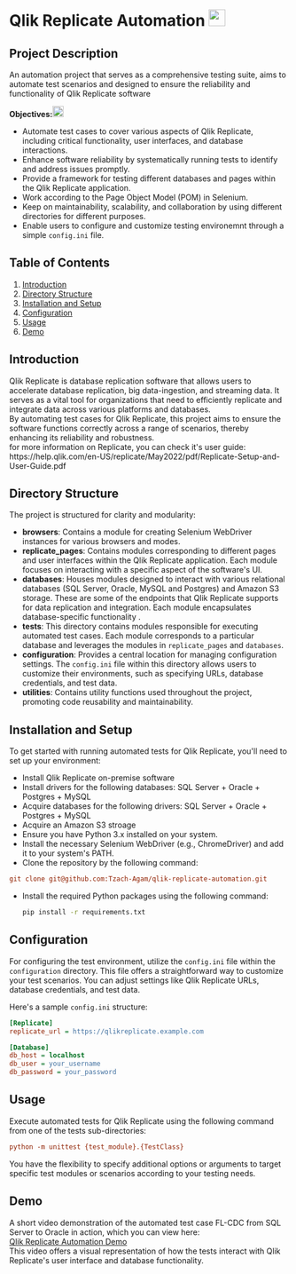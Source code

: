# Qlik Replicate Automation <img width="30" src="https://spaces-cdn.clipsafari.com/7htufpvb30ul9aqplwr89hptxd32">

## Project Description
An automation project that serves as a comprehensive testing suite, aims to automate test scenarios and designed to ensure the reliability and functionality of Qlik Replicate software

**Objectives:<img width="20" src="https://www.pngitem.com/pimgs/m/341-3411784_objective-gif-png-png-download-goal-clipart-png.png">**

- Automate test cases to cover various aspects of Qlik Replicate, including critical functionality, user interfaces, and database interactions.
- Enhance software reliability by systematically running tests to identify and address issues promptly.
- Provide a framework for testing different databases and pages within the Qlik Replicate application.
- Work according to the Page Object Model (POM) in Selenium.
- Keep on maintainability, scalability, and collaboration by using different directories for different purposes.
- Enable users to configure and customize testing environemnt through a simple `config.ini` file.

## Table of Contents

1. [Introduction](#introduction)
2. [Directory Structure](#directory-structure)
3. [Installation and Setup](#installation-and-setup)
4. [Configuration](#configuration)
5. [Usage](#usage)
6. [Demo](#demo)

## Introduction

<div>Qlik Replicate is database replication software that allows users to accelerate database replication, big data-ingestion, and streaming data. It serves as a vital tool for organizations that need to efficiently replicate and integrate data across various platforms and databases.<div>
<div>By automating test cases for Qlik Replicate, this project aims to ensure the software functions correctly across a range of scenarios, thereby enhancing its reliability and robustness.<div>
<div> for more information on Replicate, you can check it's user guide: https://help.qlik.com/en-US/replicate/May2022/pdf/Replicate-Setup-and-User-Guide.pdf </div>
  
## Directory Structure

The project is structured for clarity and modularity:
- **browsers**: Contains a module for creating Selenium WebDriver instances for various browsers and modes.
- **replicate_pages**: Contains modules corresponding to different pages and user interfaces within the Qlik Replicate application. Each module focuses on interacting with a specific aspect of the software's UI.
- **databases**: Houses modules designed to interact with various relational databases (SQL Server, Oracle, MySQL and Postgres) and Amazon S3 storage. These are some of the endpoints that Qlik Replicate supports for data replication and integration. Each module encapsulates database-specific functionality .
- **tests**: This directory contains modules responsible for executing automated test cases. Each module corresponds to a particular database and leverages the modules in `replicate_pages` and `databases`.
- **configuration**: Provides a central location for managing configuration settings. The `config.ini` file within this directory allows users to customize their environments, such as specifying URLs, database credentials, and test data.
- **utilities**: Contains utility functions used throughout the project, promoting code reusability and maintainability.

## Installation and Setup

To get started with running automated tests for Qlik Replicate, you'll need to set up your environment:

- Install Qlik Replicate on-premise software
- Install drivers for the following databases: SQL Server + Oracle + Postgres + MySQL
- Acquire databases for the following drivers: SQL Server + Oracle + Postgres + MySQL
- Acquire an Amazon S3 stroage
- Ensure you have Python 3.x installed on your system.
- Install the necessary Selenium WebDriver (e.g., ChromeDriver) and add it to your system's PATH.
- Clone the repository by the following command:
```ini
git clone git@github.com:Tzach-Agam/qlik-replicate-automation.git
```
- Install the required Python packages using the following command:
  ```bash
  pip install -r requirements.txt

## Configuration

For configuring the test environment, utilize the `config.ini` file within the `configuration` directory. This file offers a straightforward way to customize your test scenarios. You can adjust settings like Qlik Replicate URLs, database credentials, and test data.

Here's a sample `config.ini` structure:

```ini
[Replicate]
replicate_url = https://qlikreplicate.example.com

[Database]
db_host = localhost
db_user = your_username
db_password = your_password
```

## Usage
Execute automated tests for Qlik Replicate using the following command from one of the tests sub-directories:
```ini
python -m unittest {test_module}.{TestClass}
```
You have the flexibility to specify additional options or arguments to target specific test modules or scenarios according to your testing needs.

## Demo
<div>A short video demonstration of the automated test case FL-CDC from SQL Server to Oracle in action, which you can view here:</div>
<a href="https://vimeo.com/869263736">Qlik Replicate Automation Demo</a>
<div>This video offers a visual representation of how the tests interact with Qlik Replicate's user interface and database functionality.</div>

